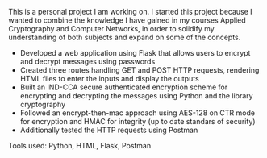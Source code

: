 This is a personal project I am working on. I started this project because I wanted to combine the knowledge I have 
gained in my courses Applied Cryptography and Computer Networks, in order to solidify my understanding of both subjects 
and expand on some of the concepts.

- Developed a web application using Flask that allows users to encrypt and decrypt messages using passwords
- Created three routes handling GET and POST HTTP requests, rendering HTML files to enter the inputs and display the outputs
- Built an IND-CCA secure authenticated encryption scheme for encrypting and decrypting the messages using Python and the library cryptography
- Followed an encrypt-then-mac approach using AES-128 on CTR mode for encryption and HMAC for integrity (up to date standars of security)
- Additionally tested the HTTP requests using Postman

Tools used: Python, HTML, Flask, Postman 
